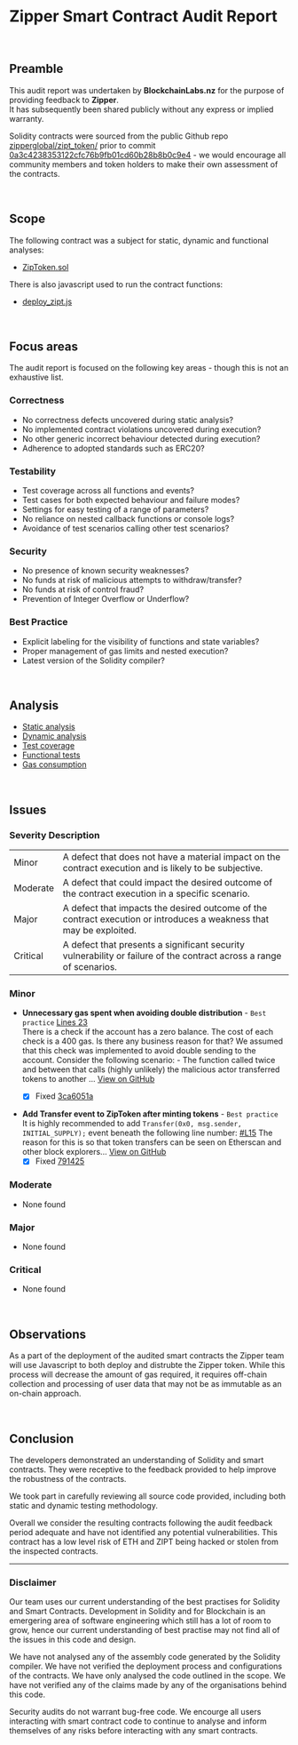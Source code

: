 # Zipper Smart Contract Audit Report
<br>

## Preamble
This audit report was undertaken by <b>BlockchainLabs.nz</b> for the purpose of providing feedback to <b>Zipper</b>. <br>It has subsequently been shared publicly without any express or implied warranty.

Solidity contracts were sourced from the public Github repo [zipperglobal/zipt_token/](https://github.com/zipperglobal/zipt_token) prior to commit [0a3c4238353122cfc76b9fb01cd60b28b8b0c9e4](https://github.com/zipperglobal/zipt_token/tree/0a3c4238353122cfc76b9fb01cd60b28b8b0c9e4) - we would encourage all community members and token holders to make their own assessment of the contracts.

<br>

## Scope
The following contract was a subject for static, dynamic and functional analyses:  

- [ZipToken.sol](https://github.com/zipperglobal/zipt_token/blob/0a3c4238353122cfc76b9fb01cd60b28b8b0c9e4/contracts/ZipToken.sol)
 
There is also javascript used to run the contract functions:

- [deploy_zipt.js](https://github.com/zipperglobal/zipt_token/blob/0a3c4238353122cfc76b9fb01cd60b28b8b0c9e4/deploy_zipt.js)

<br>

## Focus areas
The audit report is focused on the following key areas - though this is not an exhaustive list.


### Correctness
- No correctness defects uncovered during static analysis?
- No implemented contract violations uncovered during execution?
- No other generic incorrect behaviour detected during execution?
- Adherence to adopted standards such as ERC20?

### Testability
- Test coverage across all functions and events?
- Test cases for both expected behaviour and failure modes?
- Settings for easy testing of a range of parameters?
- No reliance on nested callback functions or console logs?
- Avoidance of test scenarios calling other test scenarios?

### Security
- No presence of known security weaknesses?
- No funds at risk of malicious attempts to withdraw/transfer?
- No funds at risk of control fraud?
- Prevention of Integer Overflow or Underflow?

### Best Practice
- Explicit labeling for the visibility of functions and state variables?
- Proper management of gas limits and nested execution?
- Latest version of the Solidity compiler?

<br>

## Analysis

- [Static analysis](static-analysis.md)
- [Dynamic analysis](dynamic-analysis.md)
- [Test coverage](test-coverage.md)
- [Functional tests](functional-tests.md)
- [Gas consumption](gas-consumption-report.md)

<br>

## Issues

### Severity Description
<table>
<tr>
	<td>Minor</td>
	<td>A defect that does not have a material impact on the contract execution and is likely to be subjective.</td>
</tr>
<tr>
	<td>Moderate</td>
	<td>A defect that could impact the desired outcome of the contract execution in a specific scenario.</td>
</tr>
<tr>
	<td>Major</td>
	<td> A defect that impacts the desired outcome of the contract execution or introduces a weakness that may be exploited.</td>
</tr>
<tr>
	<td>Critical</td>
	<td>A defect that presents a significant security vulnerability or failure of the contract across a range of scenarios.</td>
</tr>
</table>

### Minor
- **Unnecessary gas spent when avoiding double distribution** - `Best practice` [Lines 23](https://github.com/BlockchainLabsNZ/zipper-contracts/blob/f5fca30589042cffe83ee140c91ae6133de58ab5/contracts/ZipToken.sol#L23)<br>There is a check if the account has a zero balance. The cost of each check is a 400 gas. Is there any business reason for that? We assumed that this check was implemented to avoid double sending to the account. Consider the following scenario: - The function called twice and between that calls (highly unlikely) the malicious actor transferred tokens to another ... [View on GitHub](https://github.com/BlockchainLabsNZ/zipper-contracts/issues/2)
	- [x] Fixed [3ca6051a](https://github.com/zipperglobal/zipt_token/commit/3ca6051a9c3b2b6b50d5799297c8f91a838b81b3)


- **Add Transfer event to ZipToken after minting tokens** - `Best practice` <br>
It is highly recommended to add `Transfer(0x0, msg.sender, INITIAL_SUPPLY);` event beneath the following line number: [#L15](https://github.com/BlockchainLabsNZ/zipper-contracts/blob/master/contracts/ZipToken.sol#L15]) The reason for this is so that token transfers can be seen on Etherscan and other block explorers... [View on GitHub](https://github.com/BlockchainLabsNZ/zipper-contracts/issues/1)
  - [x] Fixed [791425](https://github.com/zipperglobal/zipt_token/commit/791425db4b95fbb21bda958aa81e2aa666335c8b)

### Moderate
- None found

### Major
- None found

### Critical
- None found

<br>

## Observations
As a part of the deployment of the audited smart contracts the Zipper team will use Javascript to both deploy and distrubte the Zipper token. While this process will decrease the amount of gas required, it requires off-chain collection and processing of user data that may not be as immutable as an on-chain approach.  

<br>

## Conclusion
The developers demonstrated an understanding of Solidity and smart contracts. They were receptive to the feedback provided to help improve the robustness of the contracts.

We took part in carefully reviewing all source code provided, including both static and dynamic testing methodology. 

Overall we consider the resulting contracts following the audit feedback period adequate and have not identified any potential vulnerabilities. This contract has a low level risk of ETH and ZIPT being hacked or stolen from the inspected contracts.

<hr>

### Disclaimer

Our team uses our current understanding of the best practises for Solidity and Smart Contracts. Development in Solidity and for Blockchain is an emergering area of software engineering which still has a lot of room to grow, hence our current understanding of best practise may not find all of the issues in this code and design. 

We have not analysed any of the assembly code generated by the Solidity compiler. We have not verified the deployment process and configurations of the contracts. We have only analysed the code outlined in the scope. We have not verified any of the claims made by any of the organisations behind this code. 

Security audits do not warrant bug-free code. We encourge all users interacting with smart contract code to continue to analyse and inform themselves of any risks before interacting with any smart contracts.


